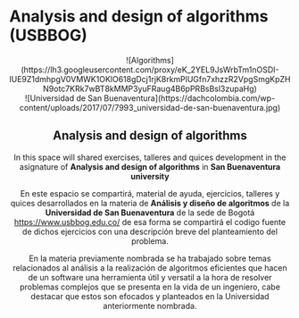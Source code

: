 # Analysis and design of algorithms (USBBOG)

<center>![Algorithms](https://lh3.googleusercontent.com/proxy/eK_2YEL9JsWrbTm1nOSDI-lUE9Z1dmhpgV0VMWK1OKlO618gDcj1rjK8rkmPlUGfn7xhzzR2VpgSmgKpZHN9otc7KRk7wBT8kMMP3yuFRaug4B6pPRBsBsl3zupaHg)<center>
![Universidad de San Buenaventura](https://dachcolombia.com/wp-content/uploads/2017/07/7993_universidad-de-san-buenaventura.jpg)

## Analysis and design of algorithms

In this space will shared exercises, talleres and quices development in the asignature of **Analysis and design of algorithms** in **San Buenaventura university**

En este espacio se compartirá, material de ayuda, ejercicios, talleres y quices desarrollados en la materia de **Análisis y diseño de algoritmos** de la **Universidad de San Buenaventura** de la sede de Bogotá <https://www.usbbog.edu.co/> de esa forma se compartirá el codigo fuente de dichos ejercicios con una descripción breve del planteamiento del problema.

En la materia previamente nombrada se ha trabajado sobre temas relacionados al análisis a la realización de algoritmos eficientes que hacen de un software una herramienta útil y versatil a la hora de resolver problemas complejos que se presenta en la vida de un ingeniero, cabe destacar que estos son efocados y planteados en la Universidad anteriormente nombrada.







